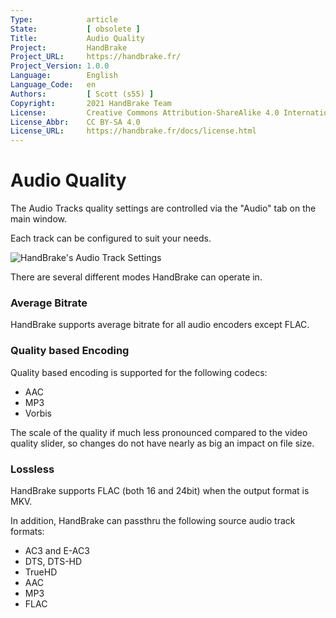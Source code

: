 ```yaml
---
Type:            article
State:           [ obsolete ]
Title:           Audio Quality
Project:         HandBrake
Project_URL:     https://handbrake.fr/
Project_Version: 1.0.0
Language:        English
Language_Code:   en
Authors:         [ Scott (s55) ]
Copyright:       2021 HandBrake Team
License:         Creative Commons Attribution-ShareAlike 4.0 International
License_Abbr:    CC BY-SA 4.0
License_URL:     https://handbrake.fr/docs/license.html
---
```


Audio Quality
=============================

The Audio Tracks quality settings are controlled via the "Audio" tab on the main window.

Each track can be configured to suit your needs.

<!-- .system-windows -->

![HandBrake's Audio Track Settings](../../images/windows/audio-quality-1.0.0.png "HandBrake's Audio Track Settings")

<!-- /.system-windows -->

There are several different modes HandBrake can operate in.

### Average Bitrate

HandBrake supports average bitrate for all audio encoders except FLAC.

### Quality based Encoding

Quality based encoding is supported for the following codecs:
- AAC
- MP3
- Vorbis

The scale of the quality if much less pronounced compared to the video quality slider, so changes do not have nearly as big an impact on file size. 

### Lossless

HandBrake supports FLAC (both 16 and 24bit) when the output format is MKV.

In addition, HandBrake can passthru the following source audio track formats:

- AC3 and E-AC3
- DTS, DTS-HD
- TrueHD
- AAC
- MP3
- FLAC

  



